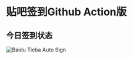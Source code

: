# 贴吧签到Github Action版

## 今日签到状态

![Baidu Tieba Auto Sign](https://github.com/Just-Baby/TieBaSign/workflows/Baidu%20Tieba%20Auto%20Sign/badge.svg)
